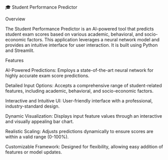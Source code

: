 🎓 Student Performance Predictor

Overview

The Student Performance Predictor is an AI-powered tool that predicts student exam scores based on various academic, behavioral, and socio-economic factors. This application leverages a neural network model and provides an intuitive interface for user interaction. It is built using Python and Streamlit.

Features

AI-Powered Predictions: Employs a state-of-the-art neural network for highly accurate exam score predictions.

Detailed Input Options: Accepts a comprehensive range of student-related features, including academic, behavioral, and socio-economic factors.

Interactive and Intuitive UI: User-friendly interface with a professional, industry-standard design.

Dynamic Visualization: Displays input feature values through an interactive and visually appealing bar chart.

Realistic Scaling: Adjusts predictions dynamically to ensure scores are within a valid range (0-100%).

Customizable Framework: Designed for flexibility, allowing easy addition of features or model updates.

